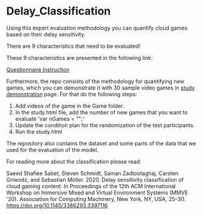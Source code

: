 # Delay_Classification

Using this expert evaluation methodology you can quantify cloud games based on their delay sensitivity.

There are 9 characteristics that need to be evaluated!

These 9 characteristics are presented in the following link:

[Questionnaire Instruction
](https://sssabet.github.io/Delay_Classification/)



Furthermore, the repo consists of the methodology for quantifying new games, which you can demonstrate it with 30 sample video games in [study demonstration](https://sssabet.github.io/Delay_Classification/study) page. 
For that do the following steps:
1. Add videos of the game in the Game folder.
2. In the study.html file, add the number of new games that you want to evaluate
'var nGames = "";'
3. Update the condition plan for the randomization of the test participants.
4. Run the study.html



The repository also contains the dataset and some parts of the data that we used for the evaluation of the model.





For reading more about the classification please read:

Saeed Shafiee Sabet, Steven Schmidt, Saman Zadtootaghaj, Carsten Griwodz, and Sebastian Möller. 2020. Delay sensitivity classification of cloud gaming content. In Proceedings of the 12th ACM International Workshop on Immersive Mixed and Virtual Environment Systems (MMVE '20). Association for Computing Machinery, New York, NY, USA, 25–30. https://doi.org/10.1145/3386293.3397116
